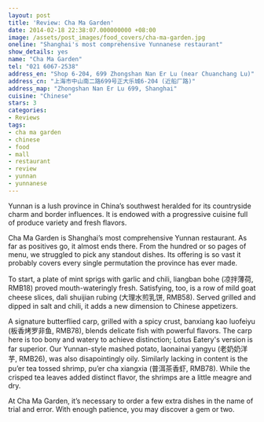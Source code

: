 ```yaml
---
layout: post
title: 'Review: Cha Ma Garden'
date: 2014-02-18 22:38:07.000000000 +08:00
image: /assets/post_images/food_covers/cha-ma-garden.jpg
oneline: "Shanghai's most comprehensive Yunnanese restaurant"
show_details: yes
name: "Cha Ma Garden"
tel: "021 6067-2538"
address_en: "Shop 6-204, 699 Zhongshan Nan Er Lu (near Chuanchang Lu)"
address_cn: "上海市中山南二路699号正大乐城6-204 (近船厂路)"
address_map: "Zhongshan Nan Er Lu 699, Shanghai"
cuisine: "Chinese"
stars: 3
categories:
- Reviews
tags:
- cha ma garden
- chinese
- food
- mall
- restaurant
- review
- yunnan
- yunnanese
---
```

Yunnan is a lush province in China’s southwest heralded for its countryside charm and border influences. It is endowed with a progressive cuisine full of produce variety and fresh flavors.

Cha Ma Garden is Shanghai’s most comprehensive Yunnan restaurant. As far as positives go, it almost ends there. From the hundred or so pages of menu, we struggled to pick any standout dishes. Its offering is so vast it probably covers every single permutation the province has ever made.

To start, a plate of mint sprigs with garlic and chili, liangban bohe (凉拌薄荷, RMB18) proved mouth-wateringly fresh. Satisfying, too, is a row of mild goat cheese slices, dali shuijian rubing (大理水煎乳饼, RMB58). Served grilled and dipped in salt and chili, it adds a new dimension to Chinese appetizers.

A signature butterflied carp, grilled with a spicy crust, banxiang kao luofeiyu (板香烤罗非鱼, RMB78), blends delicate fish with powerful flavors. The carp here is too bony and watery to achieve distinction; Lotus Eatery's version is far superior. Our Yunnan-style mashed potato, laonainai yangyu (老奶奶洋芋, RMB26), was also disapointingly oily. Similarly lacking in content is the pu’er tea tossed shrimp, pu’er cha xiangxia (普洱茶香虾, RMB78). While the crisped tea leaves added distinct flavor, the shrimps are a little meagre and dry.

At Cha Ma Garden, it’s necessary to order a few extra dishes in the name of trial and error. With enough patience, you may discover a gem or two.
